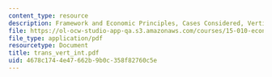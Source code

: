 ```yaml
---
content_type: resource
description: Framework and Economic Principles, Cases Considered, Vertical Integration.
file: https://ol-ocw-studio-app-qa.s3.amazonaws.com/courses/15-010-economic-analysis-for-business-decisions-fall-2004/4678c1744e47662b9b0c358f82760c5e_trans_vert_int.pdf
file_type: application/pdf
resourcetype: Document
title: trans_vert_int.pdf
uid: 4678c174-4e47-662b-9b0c-358f82760c5e
---
```

